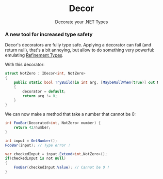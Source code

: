 <h1 align="center">
	Decor
</h1>
<p align="center">
Decorate your .NET Types
</p>

### A new tool for increased type safety

Decor's decorators are fully type safe.
Applying a decorator can fail (and return null), that's a bit annoying, but allow to do something very powerful: emulating [Refinement Types](https://en.wikipedia.org/wiki/Refinement_type).

With this decorator:
```csharp
struct NotZero : IDecor<int, NotZero>
{
    public static bool TryBuild(in int arg, [MaybeNullWhen(true)] out NotZero decorator)
    {
        decorator = default;
        return arg != 0;
    }
}
```
We can now make a method that take a number that cannot be 0:
```csharp
int FooBar(Decorated<int, NotZero> number) {
    return 42/number;
}

int input = GetNumber();
FooBar(input); // Type error !

var checkedInput = input.Extend<int,NotZero>();
if(checkedInput is not null)
{
    FooBar(checkedInput.Value); // Cannot be 0 !
}
```